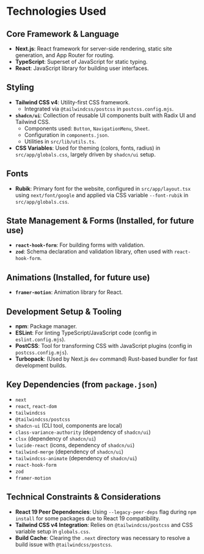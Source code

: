 # Technologies Used

## Core Framework & Language
*   **Next.js**: React framework for server-side rendering, static site generation, and App Router for routing.
*   **TypeScript**: Superset of JavaScript for static typing.
*   **React**: JavaScript library for building user interfaces.

## Styling
*   **Tailwind CSS v4**: Utility-first CSS framework.
    *   Integrated via `@tailwindcss/postcss` in `postcss.config.mjs`.
*   **`shadcn/ui`**: Collection of reusable UI components built with Radix UI and Tailwind CSS.
    *   Components used: `Button`, `NavigationMenu`, `Sheet`.
    *   Configuration in `components.json`.
    *   Utilities in `src/lib/utils.ts`.
*   **CSS Variables**: Used for theming (colors, fonts, radius) in `src/app/globals.css`, largely driven by `shadcn/ui` setup.

## Fonts
*   **Rubik**: Primary font for the website, configured in `src/app/layout.tsx` using `next/font/google` and applied via CSS variable `--font-rubik` in `src/app/globals.css`.

## State Management & Forms (Installed, for future use)
*   **`react-hook-form`**: For building forms with validation.
*   **`zod`**: Schema declaration and validation library, often used with `react-hook-form`.

## Animations (Installed, for future use)
*   **`framer-motion`**: Animation library for React.

## Development Setup & Tooling
*   **npm**: Package manager.
*   **ESLint**: For linting TypeScript/JavaScript code (config in `eslint.config.mjs`).
*   **PostCSS**: Tool for transforming CSS with JavaScript plugins (config in `postcss.config.mjs`).
*   **Turbopack**: (Used by Next.js `dev` command) Rust-based bundler for fast development builds.

## Key Dependencies (from `package.json`)
*   `next`
*   `react`, `react-dom`
*   `tailwindcss`
*   `@tailwindcss/postcss`
*   `shadcn-ui` (CLI tool, components are local)
*   `class-variance-authority` (dependency of `shadcn/ui`)
*   `clsx` (dependency of `shadcn/ui`)
*   `lucide-react` (icons, dependency of `shadcn/ui`)
*   `tailwind-merge` (dependency of `shadcn/ui`)
*   `tailwindcss-animate` (dependency of `shadcn/ui`)
*   `react-hook-form`
*   `zod`
*   `framer-motion`

## Technical Constraints & Considerations
*   **React 19 Peer Dependencies**: Using `--legacy-peer-deps` flag during `npm install` for some packages due to React 19 compatibility.
*   **Tailwind CSS v4 Integration**: Relies on `@tailwindcss/postcss` and CSS variable setup in `globals.css`.
*   **Build Cache**: Clearing the `.next` directory was necessary to resolve a build issue with `@tailwindcss/postcss`.